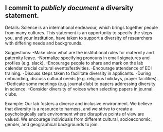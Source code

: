 ## I commit to _publicly document_ a diversity statement.

Details: Science is an international endeavour, which brings together people from many cultures. This statement is an opportunity to specify the steps you, and your institution, have taken to support a diversity of researchers with differing needs and backgrounds.

Suggestions:
-Make clear what are the institutional rules for maternity and paternity leave.
-Normalize specifying pronouns in email signatures and profiles (e.g. slack).
-Encourage people to share and mark on the lab calendar crucial cultural events/festivities.
-Encourage attendance of EDI training.
-Discuss steps taken to facilitate diversity in applicants.
-During onboarding, discuss cultural needs (e.g. religious holidays, prayer facilities).
-Dedicate some meetings (e.g. journal club) to papers addressing diversity in science.
-Consider diversity of voices when selecting papers in journal clubs.

Example: Our lab fosters a diverse and inclusive environment. We believe that diversity is a resource to harness, and we strive to create a psychologically safe environment where disruptive points of view are valued. We encourage individuals from different cultural, socioeconomic, gender, and geographical backgrounds to join.
